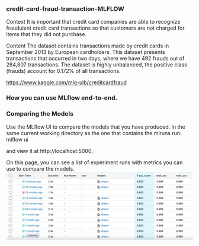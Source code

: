 ### credit-card-fraud-transaction-MLFLOW
Context
It is important that credit card companies are able to recognize fraudulent credit card transactions so that customers are not charged for items that they did not purchase.

Content
The dataset contains transactions made by credit cards in September 2013 by European cardholders.
This dataset presents transactions that occurred in two days, where we have 492 frauds out of 284,807 transactions. The dataset is highly unbalanced, the positive class (frauds) account for 0.172% of all transactions.

https://www.kaggle.com/mlg-ulb/creditcardfraud

### How you can use MLflow end-to-end.


###  Comparing the Models
Use the MLflow UI to compare the models that you have produced. In the same current working directory as the one that contains the mlruns run:
mlflow ui

and view it at http://localhost:5000.

On this page, you can see a list of experiment runs with metrics you can use to compare the models.
![alt text](https://github.com/shosseini811/credit-card-fraud-transaction-MLFLOW/blob/e64dcc2869866fa447387d5181081d2e13522e82/multiple_runs.png)





